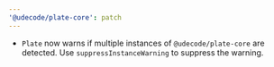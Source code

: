```yaml
---
'@udecode/plate-core': patch
---
```


- `Plate` now warns if multiple instances of `@udecode/plate-core` are detected. Use `suppressInstanceWarning` to suppress the warning.
